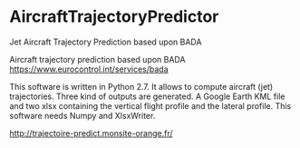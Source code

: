 # AircraftTrajectoryPredictor
Jet Aircraft Trajectory Prediction based upon BADA

Aircraft trajectory prediction based upon BADA<br>
https://www.eurocontrol.int/services/bada

This software is written in Python 2.7. 
It allows to compute aircraft (jet) trajectories. 
Three kind of outputs are generated. 
A Google Earth KML file and two xlsx containing the vertical flight profile and the lateral profile. 
This software needs Numpy and XlsxWriter.

http://trajectoire-predict.monsite-orange.fr/
